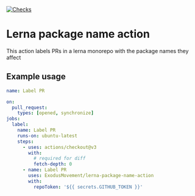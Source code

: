 [![Checks](https://github.com/ExodusMovement/lerna-package-name-action/actions/workflows/release.yaml/badge.svg)](https://github.com/ExodusMovement/lerna-package-name-action/actions/workflows/checks.yaml)

# Lerna package name action

This action labels PRs in a lerna monorepo with the package names they affect

## Example usage

```yaml
name: Label PR

on:
  pull_request:
    types: [opened, synchronize]
jobs:
  label:
    name: Label PR
    runs-on: ubuntu-latest
    steps:
      - uses: actions/checkout@v3
        with:
          # required for diff
          fetch-depth: 0
      - name: Label PR
        uses: ExodusMovement/lerna-package-name-action
        with:
          repoToken: '${{ secrets.GITHUB_TOKEN }}'
```

